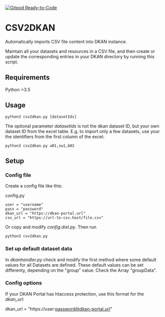 [![Gitpod Ready-to-Code](https://img.shields.io/badge/Gitpod-Ready--to--Code-blue?logo=gitpod)](https://gitpod.io/#https://github.com/od-ms/dkan-push) 


# CSV2DKAN

Automatically imports CSV file content into DKAN instance.

Maintain all your datasets and resources in a CSV file, and then create or update the corresponding entries in your DKAN directory by running this script.

## Requirements

Python >3.5

## Usage

    python3 csv2dkan.py [datasetIds]

The optional parameter _datasetIds_ is not the dkan dataset ID, but your own dataset ID from the excel table.
E.g. to import only a few datasets, use your the identifiers from the first column of the excel:

    python3 csv2dkan.py a01,sw1,b02

## Setup

### Config file
Create a config file like this:

config.py

    user = "username"
    pass = "password"
    dkan_url = "https://dkan-portal.url"
    csv_url = "https://url-to-csv.host/file.csv"

Or copy and modify _config.dist.py_.
Then run

    python3 csv2dkan.py

### Set up default dataset data

In *dkanhandler.py* check and modify the first method where some default values for all Datasets are defined.
These default values can be set differenty, depending on the "group" value. Check the Array "groupData".

### Config options

If your DKAN Portal has htaccess protection, use this format for the _dkan_url_:

   dkan_url = "https://user:password@dkan-portal.url"
